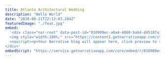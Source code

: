 ```yaml
---
title: Atlanta Architectural Wedding
description: "Hello World"
date: "2020-08-21T22:12:03.284Z"
featuredImage: "./feat.jpg"
embed:
  '<div class="nar-root" data-post-id="010909ec-a0a4-4888-bab4-d45187a1828d" style="p {text-align:center;opacity: 0.0;animation: nara 0s ease-in 2s forwards;}@keyframes nara {to {opacity: 1.0;}}" >
  <img style="width:100%;" src="https://content1.getnarrativeapp.com/static/010909ec-a0a4-4888-bab4-d45187a1828d/featured.jpg">
  <noscript><p>Your Narrative blog will appear here, click preview to see it live.<br>For any issues click <a href="https://help.narrative.so/i/j">here</a></p></noscript></script>
</div>'
embedScript: "https://service.getnarrativeapp.com/core/embed/r/010909ec-a0a4-4888-bab4-d45187a1828d.js"
---
```


